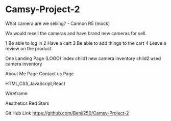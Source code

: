 # Camsy-Project-2

What camera are we selling? - Cannon R5 (mock)

We would resell the cameras and have brand new cameras for sell.


1 Be able to log in
2 Have a cart
3 Be able to add things to the cart
4 Leave a review on the product


One Landing Page (LOGO) Index
child1 new camera inventory
child2 used camera inventory

About Me Page
Contact us Page

HTML,CSS,JavaScript,React

Wireframe

Aesthetics
Red Stars


Git Hub Link https://github.com/Benji250/Camsy-Project-2

